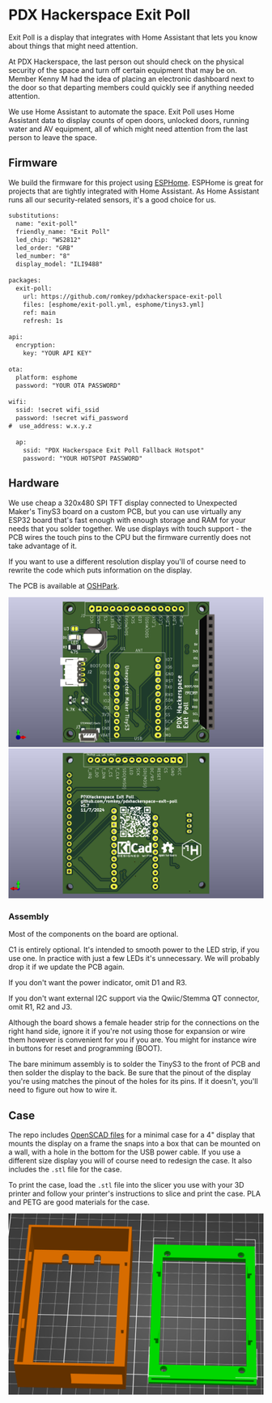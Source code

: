 # PDX Hackerspace Exit Poll

Exit Poll is a display that integrates with Home Assistant that lets you know about things that might need attention.

At PDX Hackerspace, the last person out should check on the physical
security of the space and turn off certain equipment that may be on.
Member Kenny M had the idea of placing an electronic dashboard next to
the door so that departing members could quickly see if anything
needed attention.

We use Home Assistant to automate the space. Exit Poll uses Home
Assistant data to display counts of open doors, unlocked doors,
running water and AV equipment, all of which might need attention from
the last person to leave the space.

## Firmware

We build the firmware for this project using
[ESPHome](https://esphome.io). ESPHome is great for projects that are
tightly integrated with Home Assistant. As Home Assistant runs all our
security-related sensors, it's a good choice for us.

```
substitutions:
  name: "exit-poll"
  friendly_name: "Exit Poll"
  led_chip: "WS2812"
  led_order: "GRB"
  led_number: "8"
  display_model: "ILI9488"

packages:
  exit-poll:
    url: https://github.com/romkey/pdxhackerspace-exit-poll
    files: [esphome/exit-poll.yml, esphome/tinys3.yml]
    ref: main
    refresh: 1s

api:
  encryption:
    key: "YOUR API KEY"

ota:
  platform: esphome
  password: "YOUR OTA PASSWORD"

wifi:
  ssid: !secret wifi_ssid
  password: !secret wifi_password
#  use_address: w.x.y.z

  ap:
    ssid: "PDX Hackerspace Exit Poll Fallback Hotspot"
    password: "YOUR HOTSPOT PASSWORD"
```

## Hardware

We use cheap a 320x480 SPI TFT display connected to Unexpected Maker's
TinyS3 board on a custom PCB, but you can use virtually any ESP32
board that's fast enough with enough storage and RAM for your needs
that you solder together. We use displays with touch support - the PCB
wires the touch pins to the CPU but the firmware currently does not
take advantage of it.

If you want to use a different resolution display you'll of course
need to rewrite the code which puts information on the display.

The PCB is available at [OSHPark](https://oshpark.com/shared_projects/85wfS3FQ).

![PCB front](pcb/0.7/front.jpg)![PCB back](pcb/0.7/back.jpg)

### Assembly

Most of the components on the board are optional.

C1 is entirely optional. It's intended to smooth power to the LED
strip, if you use one. In practice with just a few LEDs it's
unnecessary. We will probably drop it if we update the PCB again.

If you don't want the power indicator, omit D1 and R3.

If you don't want external I2C support via the Qwiic/Stemma QT
connector, omit R1, R2 and J3.

Although the board shows a female header strip for the connections on
the right hand side, ignore it if you're not using those for expansion
or wire them however is convenient for you if you are. You might for
instance wire in buttons for reset and programming (BOOT).

The bare minimum assembly is to solder the TinyS3 to the front of PCB
and then solder the display to the back. Be sure that the pinout of
the display you're using matches the pinout of the holes for its
pins. If it doesn't, you'll need to figure out how to wire it.


## Case

The repo includes [OpenSCAD files](https://openscad.org) for a minimal
case for a 4" display that mounts the display on a frame the snaps
into a box that can be mounted on a wall, with a hole in the bottom
for the USB power cable. If you use a different size display you will
of course need to redesign the case. It also includes the `.stl` file
for the case.

To print the case, load the `.stl` file into the slicer you use with
your 3D printer and follow your printer's instructions to slice and
print the case. PLA and PETG are good materials for the case.

![Case](case/case.png)
